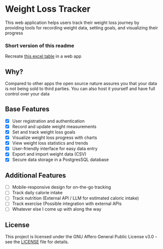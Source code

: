 # Weight Loss Tracker
This web application helps users track their weight loss journey by providing tools for recording weight data, setting goals, and visualizing their progress


### Short version of this readme
Recreate [this excel table](https://docs.google.com/spreadsheets/d/1sKurN09omN9uTj1azjNSLqemOLpUjVRBMU6UiCidbwo/edit?usp=sharing) in a web app



## Why?
Compared to other apps the open source nature assures you that your data is not being sold to third parties. You can also host it yourself and have full control over your data

## Base Features

- [X] User registration and authentication
- [X] Record and update weight measurements
- [X] Set and track weight loss goals
- [X] Visualize weight loss progress with charts
- [X] View weight loss statistics and trends
- [X] User-friendly interface for easy data entry
- [X] Export and import weight data (CSV)
- [X] Secure data storage in a PostgresSQL database

## Additional Features
- [ ] Mobile-responsive design for on-the-go tracking
- [ ] Track daily calorie intake
- [ ] Track nutrition (External API / LLM for estimated caloric intake)
- [ ] Track exercise (Possible integration with external APIs
- [ ] Whatever else I come up with along the way
## License

This project is licensed under the GNU Affero General Public License v3.0 - see the [LICENSE](LICENSE) file for details.
